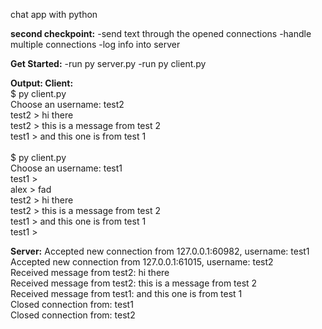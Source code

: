 chat app with python

**second checkpoint:**
-send text through the opened connections
-handle multiple connections
-log info into server

**Get Started:**
-run py server.py
-run py client.py

**Output:
Client:**<br />
$ py client.py<br />
Choose an username: test2<br />
test2 > hi there<br />
test2 > this is a message from test 2<br />
test1 > and this one is from test 1<br />
<br />
$ py client.py<br />
Choose an username: test1<br />
test1 ><br />
alex > fad<br />
test2 > hi there<br />
test2 > this is a message from test 2<br />
test1 > and this one is from test 1<br />
test1 ><br />

**Server:**
Accepted new connection from 127.0.0.1:60982, username: test1<br />
Accepted new connection from 127.0.0.1:61015, username: test2<br />
Received message from test2: hi there<br />
Received message from test2: this is a message from test 2<br />
Received message from test1: and this one is from test 1<br />
Closed connection from: test1<br />
Closed connection from: test2<br />
